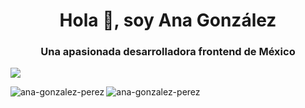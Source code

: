 <h1 align="center">Hola 👋, soy Ana González</h1>
<h3 align="center">Una apasionada desarrolladora frontend de México</h3>
<img src="img/anar.jpg">
<p><img align="left" src="https://github-readme-stats.vercel.app/api/top-langs?username=ana-gonzalez-perez&show_icons=true&locale=en&layout=compact" alt=" ana-gonzalez-perez" /></p>
<p> <img align="center" src="https://github-readme-stats.vercel.app/api?username=ana-gonzalez-perez&show_icons =true&locale=en" alt="ana-gonzalez-perez" /></p>

